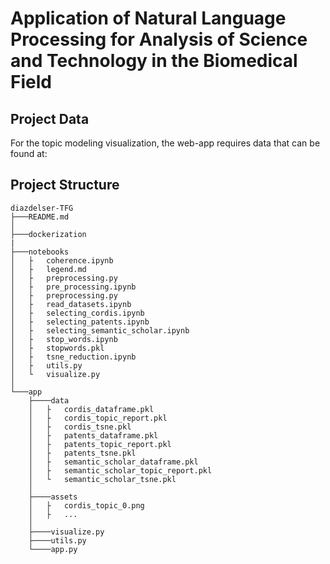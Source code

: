 # Application of Natural Language Processing for Analysis of Science and Technology in the Biomedical Field

## Project Data
For the topic modeling visualization, the web-app requires data that can be found at:



## Project Structure

```
diazdelser-TFG
├───README.md
│
├───dockerization
|
├───notebooks
│   ├   coherence.ipynb
│   ├   legend.md
│   ├   preprocessing.py
│   ├   pre_processing.ipynb
│   ├   preprocessing.py
│   ├   read_datasets.ipynb
│   ├   selecting_cordis.ipynb
│   ├   selecting_patents.ipynb
│   ├   selecting_semantic_scholar.ipynb
│   ├   stop_words.ipynb
│   ├   stopwords.pkl
│   ├   tsne_reduction.ipynb
│   ├   utils.py
│   └   visualize.py
│   
└───app
    ├────data
    │   ├   cordis_dataframe.pkl
    │   ├   cordis_topic_report.pkl
    │   ├   cordis_tsne.pkl
    │   ├   patents_dataframe.pkl
    │   ├   patents_topic_report.pkl
    │   ├   patents_tsne.pkl
    │   ├   semantic_scholar_dataframe.pkl
    │   ├   semantic_scholar_topic_report.pkl
    │   └   semantic_scholar_tsne.pkl
    │ 
    ├────assets
    │   ├   cordis_topic_0.png
    │   ├   ...
    │ 
    ├────visualize.py
    ├────utils.py
    └────app.py



```

